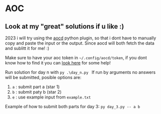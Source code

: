 # AOC

## Look at my "great" solutions if u like :)

2023 i will try using the [aocd](https://github.com/wimglenn/advent-of-code-data) python plugin, so that i dont have to manually copy and paste the input or the output.
Since aocd will both fetch the data and sublitt it for me! :)

Make sure to have your aoc token in `~/.config/aocd/token`, if you dont know how to find it you can [look here](https://github.com/wimglenn/advent-of-code/issues/1) for some help! 

Run solution for day n with `py .\day_n.py `
If run by arguments no answers will be submitted, posible options are:

1. `a` : submit part a (star 1)
2. `b` : submit paty b (star 2)
3. `e` : use example input from `example.txt`

Example of how to submit both parts for day 3:
`py day_3.py -- a b`
